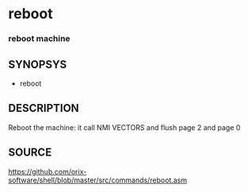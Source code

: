 # reboot

### reboot machine

## SYNOPSYS

+ reboot

## DESCRIPTION

Reboot the machine: it call NMI VECTORS and flush page 2 and page 0

## SOURCE

https://github.com/orix-software/shell/blob/master/src/commands/reboot.asm
